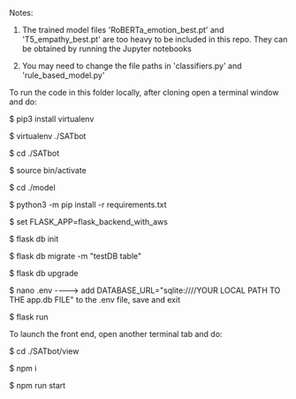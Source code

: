 Notes: 

1) The trained model files 'RoBERTa_emotion_best.pt' and 'T5_empathy_best.pt' are too heavy to be included in this repo. They can be obtained by running the Jupyter notebooks 

2) You may need to change the file paths in 'classifiers.py' and 'rule_based_model.py'


To run the code in this folder locally, after cloning open a terminal window and do:

$ pip3 install virtualenv

$ virtualenv ./SATbot

$ cd ./SATbot

$ source bin/activate

$ cd ./model

$ python3 -m pip install -r requirements.txt

$ set FLASK_APP=flask_backend_with_aws

$ flask db init

$ flask db migrate -m "testDB table"

$ flask db upgrade

$ nano .env   ---->  add DATABASE_URL="sqlite:////YOUR LOCAL PATH TO THE app.db FILE" to the .env file, save and exit

$ flask run


To launch the front end, open another terminal tab and do:

$ cd ./SATbot/view

$ npm i

$ npm run start
